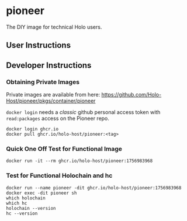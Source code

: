 # pioneer
The DIY image for technical Holo users.

## User Instructions

## Developer Instructions
### Obtaining Private Images
Private images are available from here:
https://github.com/Holo-Host/pioneer/pkgs/container/pioneer

`docker login` needs a *classic* github personal access token with `read:packages` access on the Pioneer repo.

```
docker login ghcr.io
docker pull ghcr.io/holo-host/pioneer:<tag>
```

### Quick One Off Test for Functional Image
`docker run -it --rm ghcr.io/holo-host/pioneer:1756983968`

### Test for Functional Holochain and hc
```
docker run --name pioneer -dit ghcr.io/holo-host/pioneer:1756983968
docker exec -dit pioneer sh
which holochain
which hc
holochain --version
hc --version
```

